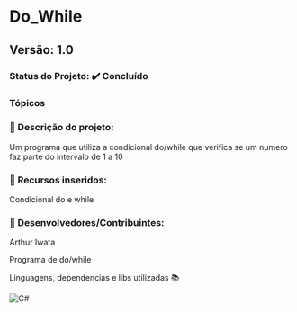 # Do_While
## Versão: 1.0 
### Status do Projeto: ✔️ Concluído 
### Tópicos 
### 🔹 Descrição do projeto:

Um programa que utiliza a  condicional do/while que verifica se um numero faz parte do intervalo de 1 a 10

### 🔹 Recursos inseridos:

Condicional do e while

### 🔹 Desenvolvedores/Contribuintes:

Arthur Iwata

Programa de do/while

Linguagens, dependencias e libs utilizadas 📚

![C#](https://img.shields.io/badge/C%23-239120?style=for-the-badge&logo=c-sharp&logoColor=white) 
